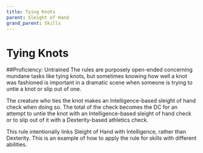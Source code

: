 ```yaml
---
title: Tying Knots
parent: Sleight of Hand
grand_parent: Skills
---
```


# Tying Knots
##Proficiency: Untrained
The rules are purposely open-ended concerning mundane tasks like tying knots, but sometimes knowing how well a knot was fashioned is important in a dramatic scene when someone is trying to untie a knot or slip out of one.

The creature who ties the knot makes an Intelligence-based sleight of hand check when doing so. The total of the check becomes the DC for an attempt to untie the knot with an Intelligence-based sleight of hand check or to slip out of it with a Dexterity-based athletics check.

This rule intentionally links Sleight of Hand with Intelligence, rather than Dexterity. This is an example of how to apply the rule for skills with different abilities.
